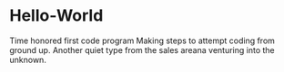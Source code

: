 # Hello-World
Time honored first code program
Making steps to attempt coding from ground up. Another quiet type from the sales areana venturing into the unknown.
